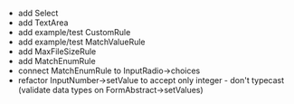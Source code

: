 - add Select
- add TextArea
- add example/test CustomRule
- add example/test MatchValueRule
- add MaxFileSizeRule
- add MatchEnumRule
- connect MatchEnumRule to InputRadio->choices
- refactor InputNumber->setValue to accept only integer - don't typecast (validate data types on FormAbstract->setValues)